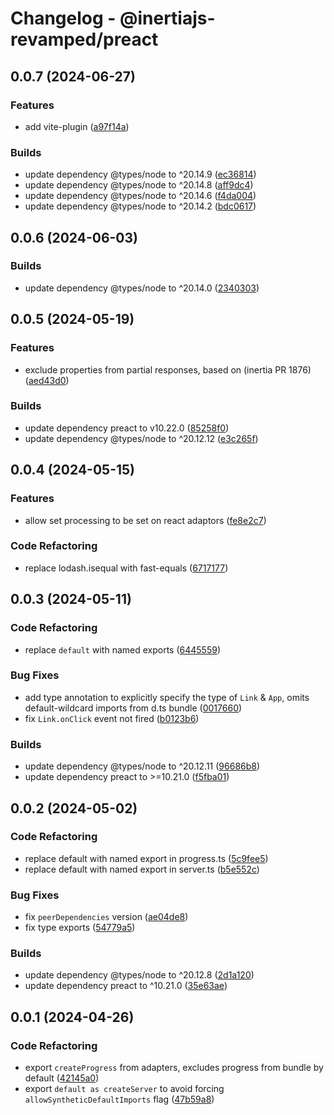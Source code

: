 # Changelog - @inertiajs-revamped/preact

## 0.0.7 (2024-06-27)

### Features

- add vite-plugin ([a97f14a](https://github.com/inertiajs-revamped/inertia/commit/a97f14a))

### Builds

- update dependency @types/node to ^20.14.9 ([ec36814](https://github.com/inertiajs-revamped/inertia/commit/ec36814))
- update dependency @types/node to ^20.14.8 ([aff9dc4](https://github.com/inertiajs-revamped/inertia/commit/aff9dc4))
- update dependency @types/node to ^20.14.6 ([f4da004](https://github.com/inertiajs-revamped/inertia/commit/f4da004))
- update dependency @types/node to ^20.14.2 ([bdc0617](https://github.com/inertiajs-revamped/inertia/commit/bdc0617))

## 0.0.6 (2024-06-03)

### Builds

- update dependency @types/node to ^20.14.0 ([2340303](https://github.com/inertiajs-revamped/inertia/commit/2340303))

## 0.0.5 (2024-05-19)

### Features

- exclude properties from partial responses, based on (inertia PR 1876) ([aed43d0](https://github.com/inertiajs-revamped/inertia/commit/aed43d0))

### Builds

- update dependency preact to v10.22.0 ([85258f0](https://github.com/inertiajs-revamped/inertia/commit/85258f0))
- update dependency @types/node to ^20.12.12 ([e3c265f](https://github.com/inertiajs-revamped/inertia/commit/e3c265f))

## 0.0.4 (2024-05-15)

### Features

- allow set processing to be set on react adaptors ([fe8e2c7](https://github.com/inertiajs-revamped/inertia/commit/fe8e2c7))

### Code Refactoring

- replace lodash.isequal with fast-equals ([6717177](https://github.com/inertiajs-revamped/inertia/commit/6717177))

## 0.0.3 (2024-05-11)

### Code Refactoring

- replace `default` with named exports ([6445559](https://github.com/inertiajs-revamped/inertia/commit/6445559))

### Bug Fixes

- add type annotation to explicitly specify the type of `Link` & `App`, omits default-wildcard imports from d.ts bundle ([0017660](https://github.com/inertiajs-revamped/inertia/commit/0017660))
- fix `Link.onClick` event not fired ([b0123b6](https://github.com/inertiajs-revamped/inertia/commit/b0123b6))

### Builds

- update dependency @types/node to ^20.12.11 ([96686b8](https://github.com/inertiajs-revamped/inertia/commit/96686b8))
- update dependency preact to >=10.21.0 ([f5fba01](https://github.com/inertiajs-revamped/inertia/commit/f5fba01))

## 0.0.2 (2024-05-02)

### Code Refactoring

- replace default with named export in progress.ts ([5c9fee5](https://github.com/inertiajs-revamped/inertia/commit/5c9fee5))
- replace default with named export in server.ts ([b5e552c](https://github.com/inertiajs-revamped/inertia/commit/b5e552c))

### Bug Fixes

- fix `peerDependencies` version ([ae04de8](https://github.com/inertiajs-revamped/inertia/commit/ae04de8))
- fix type exports ([54779a5](https://github.com/inertiajs-revamped/inertia/commit/54779a5))

### Builds

- update dependency @types/node to ^20.12.8 ([2d1a120](https://github.com/inertiajs-revamped/inertia/commit/2d1a120))
- update dependency preact to ^10.21.0 ([35e63ae](https://github.com/inertiajs-revamped/inertia/commit/35e63ae))

## 0.0.1 (2024-04-26)

### Code Refactoring

- export `createProgress` from adapters, excludes progress from bundle by default ([42145a0](https://github.com/inertiajs-revamped/inertia/commit/42145a0))
- export `default as createServer` to avoid forcing `allowSyntheticDefaultImports` flag ([47b59a8](https://github.com/inertiajs-revamped/inertia/commit/47b59a8))

